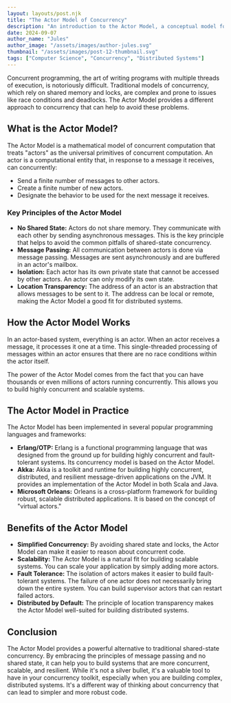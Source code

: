 ```yaml
---
layout: layouts/post.njk
title: "The Actor Model of Concurrency"
description: "An introduction to the Actor Model, a conceptual model for building concurrent and distributed systems."
date: 2024-09-07
author_name: "Jules"
author_image: "/assets/images/author-jules.svg"
thumbnail: "/assets/images/post-12-thumbnail.svg"
tags: ["Computer Science", "Concurrency", "Distributed Systems"]
---
```


Concurrent programming, the art of writing programs with multiple threads of execution, is notoriously difficult. Traditional models of concurrency, which rely on shared memory and locks, are complex and prone to issues like race conditions and deadlocks. The Actor Model provides a different approach to concurrency that can help to avoid these problems.

## What is the Actor Model?

The Actor Model is a mathematical model of concurrent computation that treats "actors" as the universal primitives of concurrent computation. An actor is a computational entity that, in response to a message it receives, can concurrently:

*   Send a finite number of messages to other actors.
*   Create a finite number of new actors.
*   Designate the behavior to be used for the next message it receives.

### Key Principles of the Actor Model

*   **No Shared State:** Actors do not share memory. They communicate with each other by sending asynchronous messages. This is the key principle that helps to avoid the common pitfalls of shared-state concurrency.
*   **Message Passing:** All communication between actors is done via message passing. Messages are sent asynchronously and are buffered in an actor's mailbox.
*   **Isolation:** Each actor has its own private state that cannot be accessed by other actors. An actor can only modify its own state.
*   **Location Transparency:** The address of an actor is an abstraction that allows messages to be sent to it. The address can be local or remote, making the Actor Model a good fit for distributed systems.

## How the Actor Model Works

In an actor-based system, everything is an actor. When an actor receives a message, it processes it one at a time. This single-threaded processing of messages within an actor ensures that there are no race conditions within the actor itself.

The power of the Actor Model comes from the fact that you can have thousands or even millions of actors running concurrently. This allows you to build highly concurrent and scalable systems.

## The Actor Model in Practice

The Actor Model has been implemented in several popular programming languages and frameworks:

*   **Erlang/OTP:** Erlang is a functional programming language that was designed from the ground up for building highly concurrent and fault-tolerant systems. Its concurrency model is based on the Actor Model.
*   **Akka:** Akka is a toolkit and runtime for building highly concurrent, distributed, and resilient message-driven applications on the JVM. It provides an implementation of the Actor Model in both Scala and Java.
*   **Microsoft Orleans:** Orleans is a cross-platform framework for building robust, scalable distributed applications. It is based on the concept of "virtual actors."

## Benefits of the Actor Model

*   **Simplified Concurrency:** By avoiding shared state and locks, the Actor Model can make it easier to reason about concurrent code.
*   **Scalability:** The Actor Model is a natural fit for building scalable systems. You can scale your application by simply adding more actors.
*   **Fault Tolerance:** The isolation of actors makes it easier to build fault-tolerant systems. The failure of one actor does not necessarily bring down the entire system. You can build supervisor actors that can restart failed actors.
*   **Distributed by Default:** The principle of location transparency makes the Actor Model well-suited for building distributed systems.

## Conclusion

The Actor Model provides a powerful alternative to traditional shared-state concurrency. By embracing the principles of message passing and no shared state, it can help you to build systems that are more concurrent, scalable, and resilient. While it's not a silver bullet, it's a valuable tool to have in your concurrency toolkit, especially when you are building complex, distributed systems. It's a different way of thinking about concurrency that can lead to simpler and more robust code.

